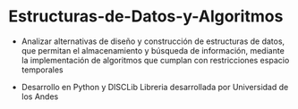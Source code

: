 # Estructuras-de-Datos-y-Algoritmos

- Analizar alternativas de diseño y construcción de estructuras de datos, que permitan el almacenamiento y búsqueda de información, mediante la implementación de algoritmos que cumplan con restricciones espacio temporales

- Desarrollo en Python y DISCLib Libreria desarrollada por Universidad de los Andes
